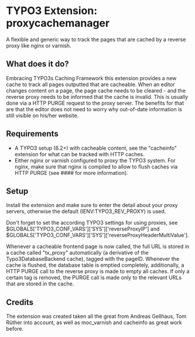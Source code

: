 TYPO3 Extension: proxycachemanager
==================================

A flexible and generic way to track the pages that are cached by a reverse proxy like nginx or varnish.

What does it do?
----------------
Embracing TYPO3s Caching Framework this extension provides a new cache to track all pages outputted that are cacheable. When an editor changes content on a page, the page cache needs to be cleared - and the reverse proxy needs to be informed that the cache is invalid. This is usually done via a HTTP PURGE request to the proxy server.
The benefits for that are that the editor does not need to worry why out-of-date information is still visible on his/her website.

Requirements
------------
 * A TYPO3 setup (6.2+) with cacheable content, see the "cacheinfo" extension for what can be tracked with HTTP caches.
 * Either nginx or varnish configured to proxy the TYPO3 system. For nginx, make sure that nginx is compiled to allow to flush caches via HTTP PURGE (see #### for more information).

Setup
-----
Install the extension and make sure to enter the detail about your proxy servers, otherwise the default (IENV:TYPO3_REV_PROXY) is used.

Don't forget to set the according TYPO3 settings for using proxies, see $GLOBALS['TYPO3_CONF_VARS']['SYS']['reverseProxyIP'] and $GLOBALS['TYPO3_CONF_VARS']['SYS']['reverseProxyHeaderMultiValue'].

Whenever a cacheable frontend page is now called, the full URL is stored in a cache called "tx_proxy" automatically (a derivative of the Typo3DatabaseBackend cache), tagged with the pageID. Whenever the cache is flushed, the database table is emptied completely, additionally, a HTTP PURGE call to the reverse proxy is made to empty all caches. If only a certain tag is removed, the PURGE call is made only to the relevant URLs that are stored in the cache.

Credits
-------
The extension was created taken all the great from Andreas Gellhaus, Tom Rüther into account, as well as moc_varnish and cacheinfo as great work before.

